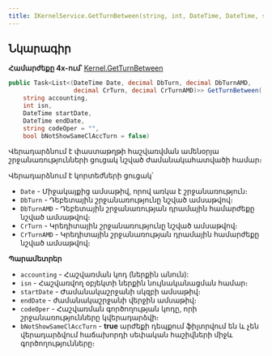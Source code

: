 ```yaml
---
title: IKernelService.GetTurnBetween(string, int, DateTime, DateTime, string, bool) մեթոդ  
---
```


## Նկարագիր

**Համարժեքը 4x-ում՝** [Kernel.GetTurnBetween](https://armsoft.github.io/as4x-docs/HTM/ProgrGuide/Functions/Functions/AccManagement/GetTurnBetween.html)

```c#
public Task<List<(DateTime Date, decimal DbTurn, decimal DbTurnAMD, 
                  decimal CrTurn, decimal CrTurnAMD)>> GetTurnBetween(
    string accounting, 
    int isn, 
    DateTime startDate, 
    DateTime endDate, 
    string codeOper = "", 
    bool bNotShowSameClAccTurn = false)
```

Վերադարձնում է փաստաթղթի հաշվառվման ամենօրյա շրջանառությունների ցուցակ նշված ժամանակահատվածի համար։

Վերադարձնում է կորտեժների ցուցակ՝
* `Date` - Միջակայքից ամսաթիվ, որով առկա է շրջանառություն։
* `DbTurn` - Դեբետային շրջանառությունը նշված ամսաթվով։
* `DbTurnAMD` - Դեբետային շրջանառության դրամային համարժեքը նշված ամսաթվով։
* `CrTurn` - Կրեդիտային շրջանառությունը նշված ամսաթվով։
* `CrTurnAMD` - Կրեդիտային շրջանառության դրամային համարժեքը նշված ամսաթվով։

**Պարամետրեր**

* `accounting` - Հաշվառման կոդ (ներքին անուն):
* `isn` - Հաշվառվող օբյեկտի ներքին նույնականացման համար։
* `startDate` - Ժամանակաշրջանի սկզբի ամսաթիվ։
* `endDate` - ժամանակաշրջանի վերջին ամսաթիվ։
* `codeOper` - Հաշվառման գործողության կոդը, որի շրջանառությունները կվերադարձվի։
* `bNotShowSameClAccTurn` - **true** արժեքի դեպքում ֆիլտրվում են և չեն վերադարձվում հաճախորդի սեփական հաշիվների միջև գործողությունները։
